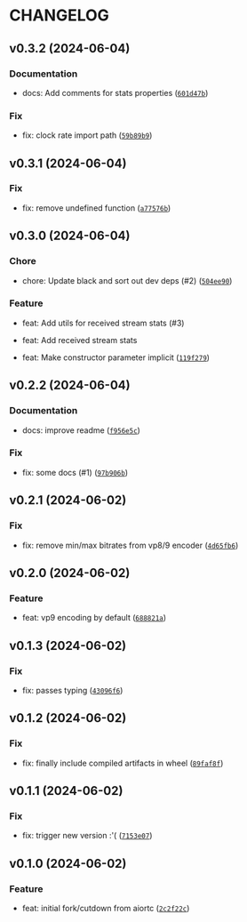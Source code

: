 # CHANGELOG



## v0.3.2 (2024-06-04)

### Documentation

* docs: Add comments for stats properties ([`601d47b`](https://github.com/tutorintelligence/vpx-rtp-py/commit/601d47b07a7ce0af94d2f785a217caf6d122c31c))

### Fix

* fix: clock rate import path ([`59b89b9`](https://github.com/tutorintelligence/vpx-rtp-py/commit/59b89b983061e76000909fef29885267a97ae51a))


## v0.3.1 (2024-06-04)

### Fix

* fix: remove undefined function ([`a77576b`](https://github.com/tutorintelligence/vpx-rtp-py/commit/a77576bb1fe6627b4de69c421a9986914b8d92ef))


## v0.3.0 (2024-06-04)

### Chore

* chore: Update black and sort out dev deps (#2) ([`504ee90`](https://github.com/tutorintelligence/vpx-rtp-py/commit/504ee90f7d43f66e6299ecf3c838bc8e93e7172a))

### Feature

* feat: Add utils for received stream stats (#3)

* feat: Add received stream stats

* feat: Make constructor parameter implicit ([`119f279`](https://github.com/tutorintelligence/vpx-rtp-py/commit/119f2795c38f806580147c0398cd4d439b8e5a64))


## v0.2.2 (2024-06-04)

### Documentation

* docs: improve readme ([`f956e5c`](https://github.com/tutorintelligence/vpx-rtp-py/commit/f956e5c8fabd135f217517947e0ab408c10aa493))

### Fix

* fix: some docs (#1) ([`97b906b`](https://github.com/tutorintelligence/vpx-rtp-py/commit/97b906b6e21a5e36005dbdc619179e67e5b41ff4))


## v0.2.1 (2024-06-02)

### Fix

* fix: remove min/max bitrates from vp8/9 encoder ([`4d65fb6`](https://github.com/tutorintelligence/vpx-rtp-py/commit/4d65fb6898860ef7b3da3250a6292b428437d048))


## v0.2.0 (2024-06-02)

### Feature

* feat: vp9 encoding by default ([`688821a`](https://github.com/tutorintelligence/vpx-rtp-py/commit/688821ae53f917c3b85e833443eac12f45b39e73))


## v0.1.3 (2024-06-02)

### Fix

* fix: passes typing ([`43096f6`](https://github.com/tutorintelligence/vpx-rtp-py/commit/43096f6d242791dc363e4186432cd4fec1cd1ee1))


## v0.1.2 (2024-06-02)

### Fix

* fix: finally include compiled artifacts in wheel ([`89faf8f`](https://github.com/tutorintelligence/vpx-rtp-py/commit/89faf8f6c5287c06d496b202899474a9bcf035a0))


## v0.1.1 (2024-06-02)

### Fix

* fix: trigger new version :&#39;( ([`7153e07`](https://github.com/tutorintelligence/vpx-rtp-py/commit/7153e07a8a447ad9c9421023639efed0259bdd6c))


## v0.1.0 (2024-06-02)

### Feature

* feat: initial fork/cutdown from aiortc ([`2c2f22c`](https://github.com/tutorintelligence/vpx-rtp-py/commit/2c2f22c3c502736b8be92e75319e223f9d3437f4))
